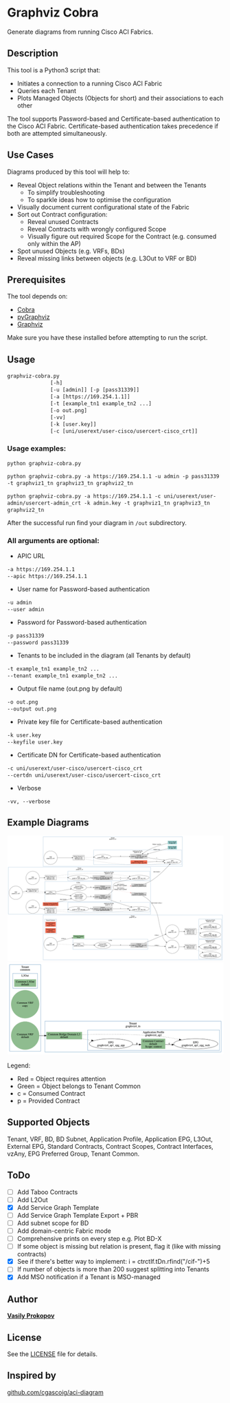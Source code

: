# Graphviz Cobra

Generate diagrams from running Cisco ACI Fabrics.

## Description

This tool is a Python3 script that:
- Initiates a connection to a running Cisco ACI Fabric
- Queries each Tenant
- Plots Managed Objects (Objects for short) and their associations to each other

The tool supports Password-based and Certificate-based authentication to the Cisco ACI Fabric. Certificate-based authentication takes precedence if both are attempted simultaneously.

## Use Cases

Diagrams produced by this tool will help to:
- Reveal Object relations within the Tenant and between the Tenants
  * To simplify troubleshooting
  * To sparkle ideas how to optimise the configuration
- Visually document current configurational state of the Fabric
- Sort out Contract configuration:
  * Reveal unused Contracts
  * Reveal Contracts with wrongly configured Scope
  * Visually figure out required Scope for the Contract (e.g. consumed only within the AP)
- Spot unused Objects (e.g. VRFs, BDs)
- Reveal missing links between objects (e.g. L3Out to VRF or BD)

## Prerequisites

The tool depends on:
- [Cobra](https://github.com/datacenter/cobra)
- [pyGraphviz](https://github.com/pygraphviz/pygraphviz)
- [Graphviz](https://www.graphviz.org/)

Make sure you have these installed before attempting to run the script.

## Usage
```
graphviz-cobra.py
              [-h]
              [-u [admin]] [-p [pass31339]]
              [-a [https://169.254.1.1]]
              [-t [example_tn1 example_tn2 ...]
              [-o out.png]
              [-vv]
              [-k [user.key]]
              [-c [uni/userext/user-cisco/usercert-cisco_crt]]
```

### Usage examples:
```
python graphviz-cobra.py
```
```
python graphviz-cobra.py -a https://169.254.1.1 -u admin -p pass31339 -t graphviz1_tn graphviz3_tn graphviz2_tn
```
```
python graphviz-cobra.py -a https://169.254.1.1 -c uni/userext/user-admin/usercert-admin_crt -k admin.key -t graphviz1_tn graphviz3_tn graphviz2_tn
```

After the successful run find your diagram in ```/out``` subdirectory.

### All arguments are optional:
- APIC URL           
```
-a https://169.254.1.1
--apic https://169.254.1.1
```
- User name for Password-based authentication
```
-u admin
--user admin
```
- Password for Password-based authentication
```                
-p pass31339
--password pass31339
```
- Tenants to be included in the diagram (all Tenants by default)
```
-t example_tn1 example_tn2 ...
--tenant example_tn1 example_tn2 ...
```
- Output file name (out.png by default)
```
-o out.png
--output out.png
```
- Private key file for Certificate-based authentication
```
-k user.key
--keyfile user.key
```
- Certificate DN for Certificate-based authentication
```
-c uni/userext/user-cisco/usercert-cisco_crt
--certdn uni/userext/user-cisco/usercert-cisco_crt
```
- Verbose
```
-vv, --verbose
```

## Example Diagrams

![example_diagram_1](out/example_diagram_1.png)
![example_diagram_2](out/example_diagram_2.png)

Legend:
- Red = Object requires attention
- Green = Object belongs to Tenant Common
- c = Consumed Contract
- p = Provided Contract

## Supported Objects

Tenant, VRF, BD, BD Subnet, Application Profile, Application EPG, L3Out, External EPG, Standard Contracts, Contract Scopes, Contract Interfaces, vzAny, EPG Preferred Group, Tenant Common.

## ToDo

- [ ] Add Taboo Contracts
- [ ] Add L2Out
- [X] Add Service Graph Template
- [ ] Add Service Graph Template Export + PBR
- [ ] Add subnet scope for BD
- [ ] Add domain-centric Fabric mode
- [ ] Comprehensive prints on every step e.g. Plot BD-X
- [ ] If some object is missing but relation is present, flag it (like with missing contracts)
- [X] See if there's better way to implement: i = ctrctIf.tDn.rfind("/cif-")+5
- [ ] If number of objects is more than 200 suggest splitting into Tenants
- [X] Add MSO notification if a Tenant is MSO-managed

## Author

[**Vasily Prokopov**](https://github.com/vasilyprokopov)

## License

See the [LICENSE](LICENSE) file for details.

## Inspired by

[github.com/cgascoig/aci-diagram](https://github.com/cgascoig/aci-diagram)
